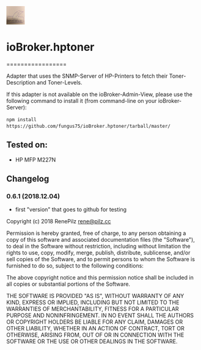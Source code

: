 ![Logo](admin/hptoner.png)
# ioBroker.hptoner
=================

Adapter that uses the SNMP-Server of HP-Printers to fetch their Toner-Description and Toner-Levels.


If this adapter is not available on the ioBroker-Admin-View, please use the following command to install it (from command-line on your ioBroker-Server):

```npm install https://github.com/fungus75/ioBroker.hptoner/tarball/master/```


## Tested on:
* HP MFP M227N



## Changelog

### 0.6.1 (2018.12.04)
* first "version" that goes to github for testing


Copyright (c) 2018 RenePilz <rene@pilz.cc>

Permission is hereby granted, free of charge, to any person obtaining a copy
of this software and associated documentation files (the "Software"), to deal
in the Software without restriction, including without limitation the rights
to use, copy, modify, merge, publish, distribute, sublicense, and/or sell
copies of the Software, and to permit persons to whom the Software is
furnished to do so, subject to the following conditions:

The above copyright notice and this permission notice shall be included in
all copies or substantial portions of the Software.

THE SOFTWARE IS PROVIDED "AS IS", WITHOUT WARRANTY OF ANY KIND, EXPRESS OR
IMPLIED, INCLUDING BUT NOT LIMITED TO THE WARRANTIES OF MERCHANTABILITY,
FITNESS FOR A PARTICULAR PURPOSE AND NONINFRINGEMENT. IN NO EVENT SHALL THE
AUTHORS OR COPYRIGHT HOLDERS BE LIABLE FOR ANY CLAIM, DAMAGES OR OTHER
LIABILITY, WHETHER IN AN ACTION OF CONTRACT, TORT OR OTHERWISE, ARISING FROM,
OUT OF OR IN CONNECTION WITH THE SOFTWARE OR THE USE OR OTHER DEALINGS IN
THE SOFTWARE.
